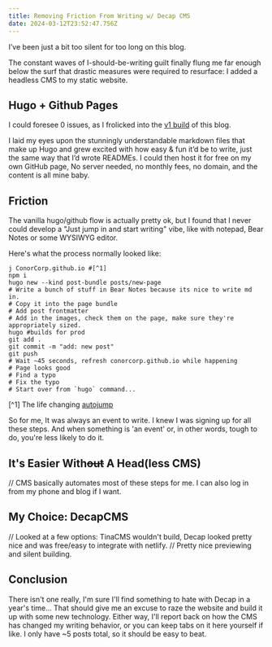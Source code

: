 ```yaml
---
title: Removing Friction From Writing w/ Decap CMS
date: 2024-03-12T23:52:47.756Z
---
```

I’ve been just a bit too silent for too long on this blog.

The constant waves of I-should-be-writing guilt finally flung me far enough below the surf that drastic measures were required to resurface: I added a headless CMS to my static website.

## Hugo + Github Pages

I could foresee 0 issues, as I frolicked into the [v1 build](https://c0n0.com/posts/website-in-10-minutes-for-programmers/) of this blog.

I laid my eyes upon the stunningly understandable markdown files that make up Hugo and grew excited with how easy & fun it’d be to write, just the same way that I’d wrote READMEs. I could then host it for free on my own GitHub page, No server needed, no monthly fees, no domain, and the content is all mine baby.

## Friction

The vanilla hugo/github flow is actually pretty ok, but I found that I never could develop a "Just jump in and start writing" vibe, like with notepad, Bear Notes or some WYSIWYG editor.

Here's what the process normally looked like:

```shell
j ConorCorp.github.io #[^1]
npm i
hugo new --kind post-bundle posts/new-page
# Write a bunch of stuff in Bear Notes because its nice to write md in.
# Copy it into the page bundle
# Add post frontmatter
# Add in the images, check them on the page, make sure they're appropriately sized.
hugo #builds for prod
git add .
git commit -m "add: new post"
git push
# Wait ~45 seconds, refresh conorcorp.github.io while happening
# Page looks good
# Find a typo
# Fix the typo
# Start over from `hugo` command...
```

[^1] The life changing [autojump](https://github.com/wting/autojump)

So for me, It was always an event to write. I knew I was signing up for all these steps. And when something is 'an event' or, in other words, tough to do, you're less likely to do it.

## It's Easier With~~out~~ A Head(less CMS)

// CMS basically automates most of these steps for me. I can also log in from my phone and blog if I want.

## My Choice: DecapCMS

// Looked at a few options: TinaCMS wouldn't build, Decap looked pretty nice and was free/easy to integrate with netlify.
// Pretty nice previewing and silent building.

## Conclusion

There isn't one really, I'm sure I'll find something to hate with Decap in a year's time... That should give me an excuse to raze the website and build it up with some new technology. Either way, I'll report back on how the CMS has changed my writing behavior, or you can keep tabs on it here yourself if like. I only have ~5 posts total, so it should be easy to beat.
